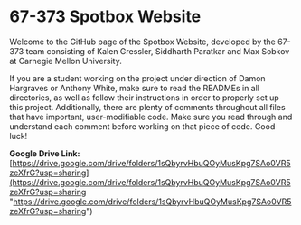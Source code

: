 # 67-373 Spotbox Website

Welcome to the GitHub page of the Spotbox Website, developed by the 67-373 team consisting of Kalen Gressler, Siddharth Paratkar and Max Sobkov at Carnegie Mellon University.

If you are a student working on the project under direction of Damon Hargraves or Anthony White, make sure to read the READMEs in all directories, as well as follow their instructions in order to properly set up this project. Additionally, there are plenty of comments throughout all files that have important, user-modifiable code. Make sure you read through and understand each comment before working on that piece of code. Good luck!

**Google Drive Link:** [https://drive.google.com/drive/folders/1sQbyrvHbuQOyMusKpg7SAo0VR5zeXfrG?usp=sharing](https://drive.google.com/drive/folders/1sQbyrvHbuQOyMusKpg7SAo0VR5zeXfrG?usp=sharing "https://drive.google.com/drive/folders/1sQbyrvHbuQOyMusKpg7SAo0VR5zeXfrG?usp=sharing")
